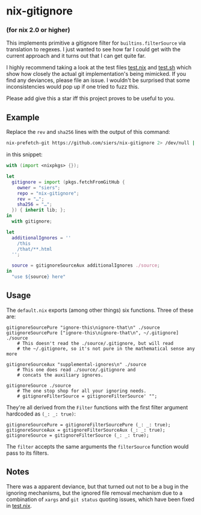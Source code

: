 # nix-gitignore
### (for nix 2.0 or higher)

This implements primitive a gitignore filter for `builtins.filterSource` via
translation to regexes. I just wanted to see how far I could get with the
current approach and it turns out that I can get quite far.

I highly recommend taking a look at the test files
[test.nix](https://github.com/siers/nix-gitignore/blob/master/test.nix) and
[test.sh](https://github.com/siers/nix-gitignore/blob/master/test.sh)
which show how closely the actual git implementation's being mimicked.
If you find any deviances, please file an issue. I wouldn't be surprised that
some inconsistencies would pop up if one tried to fuzz this.

Please add give this a star iff this project proves to be useful to you.

## Example

Replace the `rev` and `sha256` lines with the output of this command:

```bash
nix-prefetch-git https://github.com/siers/nix-gitignore 2> /dev/null | jq -r '"rev = \"\(.rev)\";\nsha256 = \"\(.sha256)\";"'
```

in this snippet:

```nix
with (import <nixpkgs> {});

let
  gitignore = import (pkgs.fetchFromGitHub {
    owner = "siers";
    repo = "nix-gitignore";
    rev = "…";
    sha256 = "…";
  }) { inherit lib; };
in
  with gitignore;

let
  additionalIgnores = ''
    /this
    /that/**.html
  '';

  source = gitignoreSourceAux additionalIgnores ./source;
in
  "use ${source} here"
```

## Usage

The `default.nix` exports (among other things) six functions. Three of these are:

    gitignoreSourcePure "ignore-this\nignore-that\n" ./source
    gitignoreSourcePure ["ignore-this\nignore-that\n", ~/.gitignore] ./source
        # This doesn't read the ./source/.gitignore, but will read
        # the ~/.gitignore, so it's not pure in the mathematical sense any more

    gitignoreSourceAux "supplemental-ignores\n" ./source
        # This one does read ./source/.gitignore and
        # concats the auxiliary ignores.

    gitignoreSource ./source
        # The one stop shop for all your ignoring needs.
        # gitignoreFilterSource = gitignoreFilterSource' "";

They're all derived from the `Filter` functions with the first filter argument hardcoded as `(_: _: true)`:

    gitignoreSourcePure = gitignoreFilterSourcePure (_: _: true);
    gitignoreSourceAux = gitignoreFilterSourceAux (_: _: true);
    gitignoreSource = gitignoreFilterSource (_: _: true);

The `filter` accepts the same arguments the `filterSource` function would pass to its filters.

## Notes

There was a apparent deviance, but that turned out not to be a
bug in the ignoring mechanisms, but the ignored file removal mechanism due to
a combination of `xargs` and `git status` quoting issues,
which have been fixed in [test.nix](https://github.com/siers/nix-gitignore/blob/553d394ba07fefc5a89e2d6a645b895419271060/test.nix#L42-L46).
